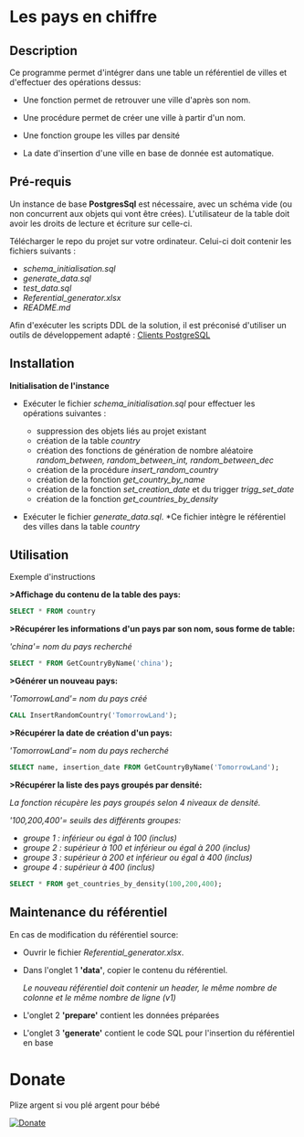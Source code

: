 # Les pays en chiffre
## Description
Ce programme permet d'intégrer dans une table un référentiel de villes et d'effectuer des opérations dessus:

* Une fonction permet de retrouver une ville d'après son nom.

* Une procédure permet de créer une ville à partir d'un nom.

* Une fonction groupe les villes par densité

* La date d'insertion d'une ville en base de donnée est automatique.
## Pré-requis
Un instance de base **PostgresSql** est nécessaire, avec un schéma vide (ou non concurrent aux objets qui vont être crées). L'utilisateur de la table doit avoir les droits de lecture et écriture sur celle-ci.

Télécharger le repo du projet sur votre ordinateur. Celui-ci doit contenir les fichiers suivants : 

* _schema_initialisation.sql_
* _generate_data.sql_
* _test_data.sql_
* _Referential_generator.xlsx_
* _README.md_

Afin d'exécuter les scripts DDL de la solution, il est préconisé d'utiliser un outils de développement adapté : 
[Clients PostgreSQL](https://wiki.postgresql.org/wiki/PostgreSQL_Clients)


## Installation

**Initialisation de l'instance**

* Exécuter le fichier _schema_initialisation.sql_ pour effectuer les opérations suivantes :
     * suppression des objets liés au projet existant
     * création de la table _country_
     * création des fonctions de génération de nombre aléatoire _random_between, random_between_int, random_between_dec_
     * création de la procédure _insert_random_country_
     * création de la fonction _get_country_by_name_
     * création de la fonction _set_creation_date_ et du trigger _trigg_set_date_
     * création de la fonction _get_countries_by_density_

* Exécuter le fichier _generate_data.sql_.
     *Ce fichier intègre le référentiel des villes dans la table _country_


## Utilisation
Exemple d'instructions

**>Affichage du contenu de la table des pays:**
```sql
SELECT * FROM country
```

**>Récupérer les informations d'un pays par son nom, sous forme de table:**

_'china'= nom du pays recherché_

```sql
SELECT * FROM GetCountryByName('china');
```

**>Générer un nouveau pays:**

_'TomorrowLand'= nom du pays créé_
```sql
CALL InsertRandomCountry('TomorrowLand');
```

**>Récupérer la date de création d'un pays:**

_'TomorrowLand'= nom du pays recherché_
```sql
SELECT name, insertion_date FROM GetCountryByName('TomorrowLand');
```

**>Récupérer la liste des pays groupés par densité:**

_La fonction récupère les pays groupés selon 4 niveaux de densité._

_'100,200,400'= seuils des différents groupes:_

* _groupe 1 : inférieur ou égal à 100 (inclus)_
* _groupe 2 : supérieur à 100 et inférieur ou égal à 200 (inclus)_
* _groupe 3 : supérieur à 200 et inférieur ou égal à 400 (inclus)_
* _groupe 4 : supérieur à 400 (inclus)_

```sql
SELECT * FROM get_countries_by_density(100,200,400);
```

## Maintenance du référentiel
En cas de modification du référentiel source:
* Ouvrir le fichier _Referential_generator.xlsx_.
* Dans l'onglet 1 **'data'**, copier le contenu du référentiel.

   _Le nouveau référentiel doit contenir un header, le même nombre de colonne et le même nombre de ligne (v1)_
* L'onglet 2 **'prepare'** contient les données préparées
* L'onglet 3 **'generate'** contient le code SQL pour l'insertion du référentiel en base




# Donate
Plize argent si vou plé argent pour bébé

[![Donate](https://img.shields.io/badge/Donate-PayPal-green.svg)](https://img.pngio.com/joke-png-9-png-image-joke-png-1024_934.png)
